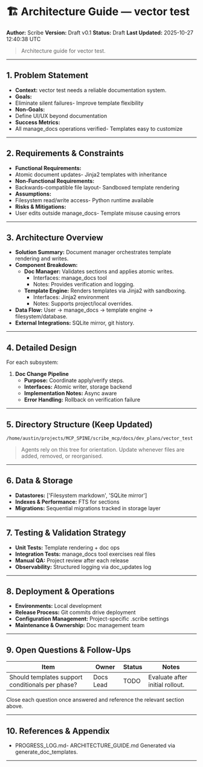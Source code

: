 
# 🏗️ Architecture Guide — vector test
**Author:** Scribe
**Version:** Draft v0.1
**Status:** Draft
**Last Updated:** 2025-10-27 12:40:38 UTC

> Architecture guide for vector test.

---
## 1. Problem Statement
<!-- ID: problem_statement -->
- **Context:** vector test needs a reliable documentation system.
- **Goals:**
- Eliminate silent failures- Improve template flexibility
- **Non-Goals:**
- Define UI/UX beyond documentation
- **Success Metrics:**
- All manage_docs operations verified- Templates easy to customize


---
## 2. Requirements & Constraints
<!-- ID: requirements_constraints -->
- **Functional Requirements:**
- Atomic document updates- Jinja2 templates with inheritance
- **Non-Functional Requirements:**
- Backwards-compatible file layout- Sandboxed template rendering
- **Assumptions:**
- Filesystem read/write access- Python runtime available
- **Risks & Mitigations:**
- User edits outside manage_docs- Template misuse causing errors


---
## 3. Architecture Overview
<!-- ID: architecture_overview -->
- **Solution Summary:** Document manager orchestrates template rendering and writes.
- **Component Breakdown:**
  - **Doc Manager:** Validates sections and applies atomic writes.
      - Interfaces: manage_docs tool
      - Notes: Provides verification and logging.
  - **Template Engine:** Renders templates via Jinja2 with sandboxing.
      - Interfaces: Jinja2 environment
      - Notes: Supports project/local overrides.
- **Data Flow:** User -> manage_docs -> template engine -> filesystem/database.
- **External Integrations:** SQLite mirror, git history.


---
## 4. Detailed Design
<!-- ID: detailed_design -->
For each subsystem:
1. **Doc Change Pipeline**
   - **Purpose:** Coordinate apply/verify steps.
   - **Interfaces:** Atomic writer, storage backend
   - **Implementation Notes:** Async aware
   - **Error Handling:** Rollback on verification failure


---
## 5. Directory Structure (Keep Updated)
<!-- ID: directory_structure -->
```
/home/austin/projects/MCP_SPINE/scribe_mcp/docs/dev_plans/vector_test
```
> Agents rely on this tree for orientation. Update whenever files are added, removed, or reorganised.


---
## 6. Data & Storage
<!-- ID: data_storage -->
- **Datastores:** ['Filesystem markdown', 'SQLite mirror']
- **Indexes & Performance:** FTS for sections
- **Migrations:** Sequential migrations tracked in storage layer


---
## 7. Testing & Validation Strategy
<!-- ID: testing_strategy -->
- **Unit Tests:** Template rendering + doc ops
- **Integration Tests:** manage_docs tool exercises real files
- **Manual QA:** Project review after each release
- **Observability:** Structured logging via doc_updates log


---
## 8. Deployment & Operations
<!-- ID: deployment_operations -->
- **Environments:** Local development
- **Release Process:** Git commits drive deployment
- **Configuration Management:** Project-specific .scribe settings
- **Maintenance & Ownership:** Doc management team


---
## 9. Open Questions & Follow-Ups
<!-- ID: open_questions -->
| Item | Owner | Status | Notes |
|------|-------|--------|-------|
| Should templates support conditionals per phase? | Docs Lead | TODO | Evaluate after initial rollout. |
Close each question once answered and reference the relevant section above.


---
## 10. References & Appendix
<!-- ID: references_appendix -->
- PROGRESS_LOG.md- ARCHITECTURE_GUIDE.md
Generated via generate_doc_templates.


---